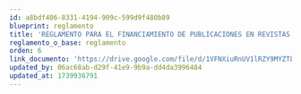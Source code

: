 ```yaml
---
id: a8bdf406-8331-4194-909c-599d9f480b89
blueprint: reglamento
title: 'REGLAMENTO PARA EL FINANCIAMIENTO DE PUBLICACIONES EN REVISTAS INDEXADAS Y GASTOS DE TRADUCCIÓN'
reglamento_o_base: reglamento
orden: 6
link_documento: 'https://drive.google.com/file/d/1VFNXiuRnUV1lRZY9MYZTLyEA3enyknxW/view?usp=sharing'
updated_by: 06ac68ab-d29f-41e9-9b9a-dd4da3996484
updated_at: 1739936791
---
```

